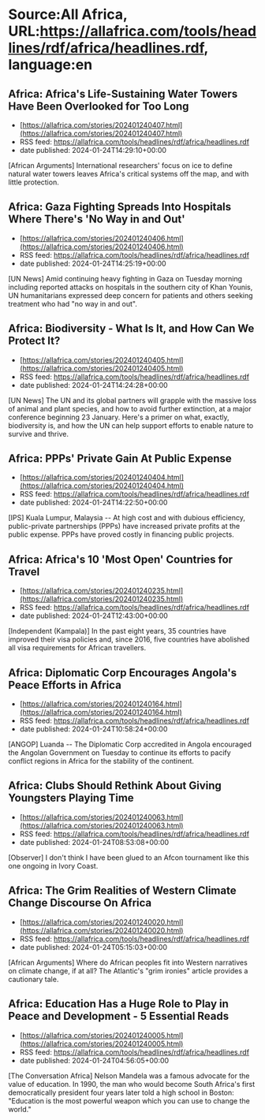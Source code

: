# Source:All Africa, URL:https://allafrica.com/tools/headlines/rdf/africa/headlines.rdf, language:en

## Africa: Africa's Life-Sustaining Water Towers Have Been Overlooked for Too Long
 - [https://allafrica.com/stories/202401240407.html](https://allafrica.com/stories/202401240407.html)
 - RSS feed: https://allafrica.com/tools/headlines/rdf/africa/headlines.rdf
 - date published: 2024-01-24T14:29:10+00:00

[African Arguments] International researchers' focus on ice to define natural water towers leaves Africa's critical systems off the map, and with little protection.

## Africa: Gaza Fighting Spreads Into Hospitals Where There's 'No Way in and Out'
 - [https://allafrica.com/stories/202401240406.html](https://allafrica.com/stories/202401240406.html)
 - RSS feed: https://allafrica.com/tools/headlines/rdf/africa/headlines.rdf
 - date published: 2024-01-24T14:25:19+00:00

[UN News] Amid continuing heavy fighting in Gaza on Tuesday morning including reported attacks on hospitals in the southern city of Khan Younis, UN humanitarians expressed deep concern for patients and others seeking treatment who had "no way in and out".

## Africa: Biodiversity - What Is It, and How Can We Protect It?
 - [https://allafrica.com/stories/202401240405.html](https://allafrica.com/stories/202401240405.html)
 - RSS feed: https://allafrica.com/tools/headlines/rdf/africa/headlines.rdf
 - date published: 2024-01-24T14:24:28+00:00

[UN News] The UN and its global partners will grapple with the massive loss of animal and plant species, and how to avoid further extinction, at a major conference beginning 23 January. Here's a primer on what, exactly, biodiversity is, and how the UN can help support efforts to enable nature to survive and thrive.

## Africa: PPPs' Private Gain At Public Expense
 - [https://allafrica.com/stories/202401240404.html](https://allafrica.com/stories/202401240404.html)
 - RSS feed: https://allafrica.com/tools/headlines/rdf/africa/headlines.rdf
 - date published: 2024-01-24T14:22:50+00:00

[IPS] Kuala Lumpur, Malaysia -- At high cost and with dubious efficiency, public-private partnerships (PPPs) have increased private profits at the public expense. PPPs have proved costly in financing public projects.

## Africa: Africa's 10 'Most Open' Countries for Travel
 - [https://allafrica.com/stories/202401240235.html](https://allafrica.com/stories/202401240235.html)
 - RSS feed: https://allafrica.com/tools/headlines/rdf/africa/headlines.rdf
 - date published: 2024-01-24T12:43:00+00:00

[Independent (Kampala)] In the past eight years, 35 countries have improved their visa policies and, since 2016, five countries have abolished all visa requirements for African travellers.

## Africa: Diplomatic Corp Encourages Angola's Peace Efforts in Africa
 - [https://allafrica.com/stories/202401240164.html](https://allafrica.com/stories/202401240164.html)
 - RSS feed: https://allafrica.com/tools/headlines/rdf/africa/headlines.rdf
 - date published: 2024-01-24T10:58:24+00:00

[ANGOP] Luanda -- The Diplomatic Corp accredited in Angola encouraged the Angolan Government on Tuesday to continue its efforts to pacify conflict regions in Africa for the stability of the continent.

## Africa: Clubs Should Rethink About Giving Youngsters Playing Time
 - [https://allafrica.com/stories/202401240063.html](https://allafrica.com/stories/202401240063.html)
 - RSS feed: https://allafrica.com/tools/headlines/rdf/africa/headlines.rdf
 - date published: 2024-01-24T08:53:08+00:00

[Observer] I don't think I have been glued to an Afcon tournament like this one ongoing in Ivory Coast.

## Africa: The Grim Realities of Western Climate Change Discourse On Africa
 - [https://allafrica.com/stories/202401240020.html](https://allafrica.com/stories/202401240020.html)
 - RSS feed: https://allafrica.com/tools/headlines/rdf/africa/headlines.rdf
 - date published: 2024-01-24T05:15:03+00:00

[African Arguments] Where do African peoples fit into Western narratives on climate change, if at all? The Atlantic's "grim ironies" article provides a cautionary tale.

## Africa: Education Has a Huge Role to Play in Peace and Development - 5 Essential Reads
 - [https://allafrica.com/stories/202401240005.html](https://allafrica.com/stories/202401240005.html)
 - RSS feed: https://allafrica.com/tools/headlines/rdf/africa/headlines.rdf
 - date published: 2024-01-24T04:56:05+00:00

[The Conversation Africa] Nelson Mandela was a famous advocate for the value of education. In 1990, the man who would become South Africa's first democratically president four years later told a high school in Boston: "Education is the most powerful weapon which you can use to change the world."

